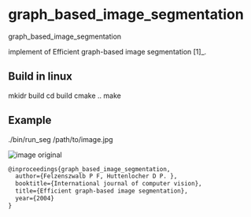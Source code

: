 # graph_based_image_segmentation
graph_based_image_segmentation


implement of Efficient graph-based image segmentation [1]_.

## Build in linux
 mkidr build
 cd build
 cmake ..
 make

## Example

 ./bin/run_seg /path/to/image.jpg
 
![image original](https://github.com/gggliuye/graph_based_image_segmentation/images/indoor1.jpg)

```latex
@inproceedings{graph_based_image_segmentation,
  author={Felzenszwalb P F, Huttenlocher D P. },
  booktitle={International journal of computer vision},
  title={Efficient graph-based image segmentation},
  year={2004}
}
```

